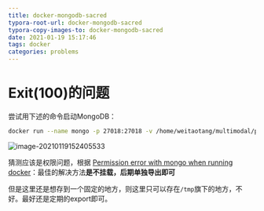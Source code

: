 ```yaml
---
title: docker-mongodb-sacred
typora-root-url: docker-mongodb-sacred
typora-copy-images-to: docker-mongodb-sacred
date: 2021-01-19 15:17:46
tags: docker
categories: problems
---
```




# Exit(100)的问题

尝试用下述的命令启动MongoDB：

```bash
docker run --name mongo -p 27018:27018 -v /home/weitaotang/multimodal/pytorch_hydra_results_temp/mongo_data:/data/db mongo
```

![image-20210119152405533](/image-20210119152405533.png)



猜测应该是权限问题，根据 [Permission error with mongo when running docker](https://stackoverflow.com/a/44782245)：最佳的解决方法**是不挂载，后期单独导出即可**

但是这里还是想存到一个固定的地方，则这里只可以存在`/tmp`旗下的地方，不好。最好还是定期的export即可。